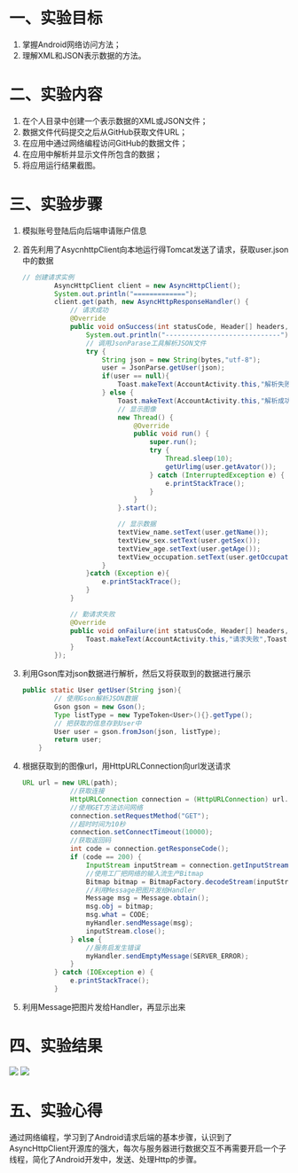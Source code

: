 # 一、实验目标
1. 掌握Android网络访问方法；
2. 理解XML和JSON表示数据的方法。

# 二、实验内容
1. 在个人目录中创建一个表示数据的XML或JSON文件；
2. 数据文件代码提交之后从GitHub获取文件URL；
3. 在应用中通过网络编程访问GitHub的数据文件；
4. 在应用中解析并显示文件所包含的数据；
5. 将应用运行结果截图。

# 三、实验步骤
1. 模拟账号登陆后向后端申请账户信息

2. 首先利用了AsycnhttpClient向本地运行得Tomcat发送了请求，获取user.json中的数据

   ```java
   // 创建请求实例
           AsyncHttpClient client = new AsyncHttpClient();
           System.out.println("=============");
           client.get(path, new AsyncHttpResponseHandler() {
               // 请求成功
               @Override
               public void onSuccess(int statusCode, Header[] headers, byte[] bytes) {
                   System.out.println("-----------------------------");
                   // 调用JsonParase工具解析JSON文件
                   try {
                       String json = new String(bytes,"utf-8");
                       user = JsonParse.getUser(json);
                       if(user == null){
                           Toast.makeText(AccountActivity.this,"解析失败",Toast.LENGTH_SHORT).show();
                       } else {
                           Toast.makeText(AccountActivity.this,"解析成功",Toast.LENGTH_SHORT).show();
                           // 显示图像
                           new Thread() {
                               @Override
                               public void run() {
                                   super.run();
                                   try {
                                       Thread.sleep(10);
                                       getUrlimg(user.getAvator());
                                   } catch (InterruptedException e) {
                                       e.printStackTrace();
                                   }
                               }
                           }.start();
   
                           // 显示数据
                           textView_name.setText(user.getName());
                           textView_sex.setText(user.getSex());
                           textView_age.setText(user.getAge());
                           textView_occupation.setText(user.getOccupation());
                       }
                   }catch (Exception e){
                       e.printStackTrace();
                   }
               }
   
               // 勤请求失败
               @Override
               public void onFailure(int statusCode, Header[] headers, byte[] responseBody, Throwable error) {
                   Toast.makeText(AccountActivity.this,"请求失败",Toast.LENGTH_SHORT).show();
               }
           });
   ```

3. 利用Gson库对json数据进行解析，然后又将获取到的数据进行展示

   ````java
   public static User getUser(String json){
           // 使用Gson解析JSON数据
           Gson gson = new Gson();
           Type listType = new TypeToken<User>(){}.getType();
           // 把获取的信息存到User中
           User user = gson.fromJson(json, listType);
           return user;
       }
   ````

4. 根据获取到的图像url，用HttpURLConnection向url发送请求

   ```java
   URL url = new URL(path);
               //获取连接
               HttpURLConnection connection = (HttpURLConnection) url.openConnection();
               //使用GET方法访问网络
               connection.setRequestMethod("GET");
               //超时时间为10秒
               connection.setConnectTimeout(10000);
               //获取返回码
               int code = connection.getResponseCode();
               if (code == 200) {
                   InputStream inputStream = connection.getInputStream();
                   //使用工厂把网络的输入流生产Bitmap
                   Bitmap bitmap = BitmapFactory.decodeStream(inputStream);
                   //利用Message把图片发给Handler
                   Message msg = Message.obtain();
                   msg.obj = bitmap;
                   msg.what = CODE;
                   myHandler.sendMessage(msg);
                   inputStream.close();
               } else {
                   //服务启发生错误
                   myHandler.sendEmptyMessage(SERVER_ERROR);
               }
           } catch (IOException e) {
               e.printStackTrace();
           }
   ```

5. 利用Message把图片发给Handler，再显示出来

# 四、实验结果

![](https://raw.githubusercontent.com/itgopan/android-labs-2020/master/students/net1814080903209/lab06_01.png)
![](https://raw.githubusercontent.com/itgopan/android-labs-2020/master/students/net1814080903209/lab06_02.png)

# 五、实验心得

通过网络编程，学习到了Android请求后端的基本步骤，认识到了AsyncHttpClient开源库的强大，每次与服务器进行数据交互不再需要开启一个子线程，简化了Android开发中，发送、处理Http的步骤。
